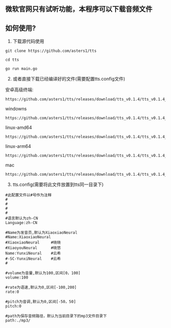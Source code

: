 ## 微软官网只有试听功能，本程序可以下载音频文件

## 如何使用?

1. 下载源代码使用

```
git clone https://github.com/asters1/tts

cd tts

go run main.go
```

2. 或者直接下载已经编译好的文件(需要配置tts.config文件)

安卓高级终端:
```
https://github.com/asters1/tts/releases/download/tts_v0.1.4/tts_v0.1.4_termux_arm64
```
windowns
```
https://github.com/asters1/tts/releases/download/tts_v0.1.4/tts_v0.1.4_windowns_amd64.exe

```

linux-amd64
```
https://github.com/asters1/tts/releases/download/tts_v0.1.4/tts_v0.1.4_linux_amd64
```
linux-arm64
```
https://github.com/asters1/tts/releases/download/tts_v0.1.4/tts_v0.1.4_termux_arm64
```
mac
```
https://github.com/asters1/tts/releases/download/tts_v0.1.4/tts_v0.1.4_mac_amd64
```

3. tts.config(需要将此文件放置到tts同一目录下)

```
#此配置文件以#号作为注释
#
#
#
#
#语言默认为zh-CN
Language:zh-CN

#Name为发音员,默认为XiaoxiaoNeural
#Name:XiaoxiaoNeural
#XiaoxiaoNeural     #晓晓
#XiaoyouNeural      #晓悠
Name:YunxiNeural    #云希
#-SC-YunxiNeural    #云希
#

#volume为音量,默认为100,区间[0，100]
volume:100

#rate为语速,默认为0,区间[-100,200]
rate:0

#pitch为音调,默认为0,区间[-50，50]
pitch:0

#path为保存音频路径，默认为当前目录下的mp3文件目录下
path:./mp3/
```







